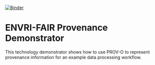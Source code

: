 [![Binder](https://mybinder.org/badge_logo.svg)](https://mybinder.org/v2/gh/envri-fair/provenance-demonstrator.git/HEAD)

# ENVRI-FAIR Provenance Demonstrator

This technology demonstrator shows how to use PROV-O to represent provenance information for an example data processing workflow.
